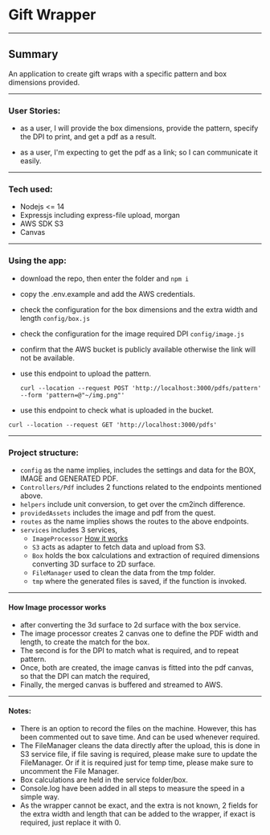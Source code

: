 # Gift Wrapper

------------------------

## Summary

An application to create gift wraps with a specific pattern and box dimensions provided.

---

### User Stories:
- as a user, I will provide the box dimensions, provide the pattern, specify the DPI to print, and get a pdf as a result.

- as a user, I'm expecting to get the pdf as a link; so I can communicate it easily.
---

### Tech used:
 - Nodejs <= 14
 - Expressjs including express-file upload, morgan
 - AWS SDK S3
 - Canvas
---

### Using the app:

 - download the repo, then enter the folder and `npm i`
 - copy the .env.example and add the AWS credentials.
 - check the configuration for the box dimensions and the extra width and length `config/box.js`
 - check the configuration for the image required DPI `config/image.js`   
 - confirm that the AWS bucket is publicly available otherwise the link will not be available.
 - use this endpoint to upload the pattern.

   ```curl --location --request POST 'http://localhost:3000/pdfs/pattern'   --form 'pattern=@"~/img.png"'```


 - use this endpoint to check what is uploaded in the bucket.

`curl --location --request GET 'http://localhost:3000/pdfs'`

----

### Project structure:

 - `config` as the name implies, includes the settings and data for the BOX, IMAGE and GENERATED PDF.
 - `Controllers/Pdf` includes 2 functions related to the endpoints mentioned above.
 - `helpers` include unit conversion, to get over the cm2inch difference.
 - `providedAssets` includes the image and pdf from the quest.
 - `routes` as the name implies shows the routes to the above endpoints.
 - `services` includes 3 services,
    - `ImageProcessor` [How it works](https://github.com/hamza-mostafa/giftwrapper#how-image-processor-works)
    - `S3` acts as adapter to fetch data and upload from S3.
    - `Box` holds the box calculations and extraction of required dimensions converting 3D surface to 2D surface.
    - `FileManager` used to clean the data from the tmp folder.
   - `tmp` where the generated files is saved, if the function is invoked.

---
#### How Image processor works
 - after converting the 3d surface to 2d surface with the box service.
 - The image processor creates 2 canvas one to define the PDF width and length, to create the match for the box.
 - The second is for the DPI to match what is required, and to repeat pattern.
 - Once, both are created, the image canvas is fitted into the pdf canvas, so that the DPI can match the required,
 - Finally, the merged canvas is buffered and streamed to AWS.

---
#### Notes:
 - There is an option to record the files on the machine.  However, this has been commented out to save time.
   And can be used whenever required.
 - The FileManager cleans the data directly after the upload, this is done in S3 service file, if file saving is required, please make sure to update the FileManager. Or if it is required just for temp time, please make sure to uncomment the File Manager.
 - Box calculations are held in the service folder/box.
 - Console.log have been added in all steps to measure the speed in a simple way.
 - As the wrapper cannot be exact, and the extra is not known, 2 fields for the extra width and length that can be added to the wrapper, if exact is required, just replace it with 0.